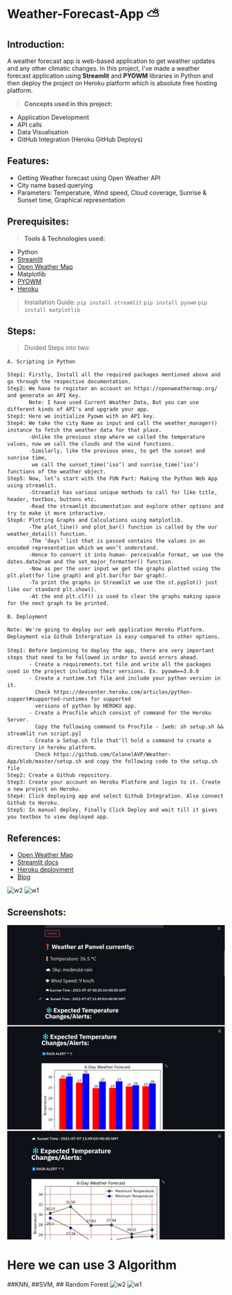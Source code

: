 #  Weather-Forecast-App ⛅

## Introduction:
A weather forecast app is web-based application to get weather updates and any other climatic changes.
In this project, I've made a weather forecast application using **Streamlit**  and **PYOWM** libraries in Python and then deploy the project on Heroku platform which is absolute free hosting platform.

>**Concepts used in this project:**
* Application Development
* API calls
* Data Visualisation
* GitHub Integration (Heroku GitHub Deploys)

##  Features:
* Getting Weather forecast using Open Weather API
* City name based querying
* Parameters: Temperature, Wind speed, Cloud coverage, Sunrise & Sunset time, Graphical representation

##  Prerequisites:
>**Tools & Technologies used:**
* Python 
* [Streamlit](https://streamlit.io/)
* [Open Weather Map](https://openweathermap.org/)
* Matplotlib
* [PYOWM]((https://pyowm.readthedocs.io/en/latest/))
* [Heroku](https://www.heroku.com/free)

>Installation Guide:
``
pip install streamlit
`` 
``
pip install pyowm
``
``
pip install matplotlib
``
##  Steps:
>Divided Steps into two:

``A. Scripting in Python``
```
Step1: Firstly, Install all the required packages mentioned above and go through the respective documentation.
Step2: We have to register an account on https://openweathermap.org/ and generate an API Key.
       Note: I have used Current Weather Data, But you can use different kinds of API's and upgrade your app.
Step3: Here we initialize Pyowm with an API key.
Step4: We take the city Name as input and call the weather_manager() instance to fetch the weather data for that place.
       -Unlike the previous step where we called the temperature values, now we call the clouds and the wind functions.
       -Similarly, like the previous ones, to get the sunset and sunrise time,
        we call the sunset_time(‘iso’) and sunrise_time(‘iso’) functions of the weather object.
Step5: Now, let’s start with the FUN Part: Making the Python Web App using streamlit.
       -Streamlit has various unique methods to call for like title, header, textbox, buttons etc.
       -Read the streamlit documentation and explore other options and try to make it more interactive.
Step6: Plotting Graphs and Calculations using matplotlib.
       -The plot_line() and plot_bar() function is called by the our weather_detail() function.
       -The ‘days’ list that is passed contains the values in an encoded representation which we won’t understand. 
       -Hence to convert it into human- perceivable format, we use the dates.date2num and the set_major_formatter() function.
       -Now as per the user input we get the graphs plotted using the plt.plot(for line graph) and plt.bar(for bar graph). 
       -To print the graphs in Streamlit we use the st.pyplot() just like our standard plt.show(). 
       -At the end plt.clf() is used to clear the graphs making space for the next graph to be printed.
```

``B. Deployment``
```
Note: We're going to deploy our web application Heroku Platform. Deployment via Github Intergration is easy compared to other options.

Step1: Before beginning to deploy the app, there are very important steps that need to be followed in order to avoid errors ahead.
       - Create a requirements.txt file and write all the packages used in the project including their versions. Ex. pyowm==3.0.0
       - Create a runtime.txt file and include your python version in it. 
         Check https://devcenter.heroku.com/articles/python-support#supported-runtimes for supported
         versions of python by HEROKU app.
       - Create a Procfile which consist of command for the Heroku Server.
         Copy the following command to Procfile - [web: sh setup.sh && streamlit run script.py] 
       - Create a Setup.sh file that'll hold a command to create a directory in heroku platform.
         Check https://github.com/ColonelAVP/Weather-App/blob/master/setup.sh and copy the following code to the setup.sh file
Step2: Create a Github repository.
Step3: Create your account on Heroku Platform and login to it. Create a new project on Heroku.
Step4: Click deploying app and select Github Integration. Also connect Github to Heroku.
Step5: In manual deploy, Finally Click Deploy and wait till it gives you textbox to view deployed app.
```

##  References:
- [Open Weather Map](https://openweathermap.org/)
- [Streamlit docs](https://docs.streamlit.io/en/stable/)
- [Heroku deployment](https://devcenter.heroku.com/categories/deployment)
- [Blog](https://towardsdatascience.com/a-quick-tutorial-on-how-to-deploy-your-streamlit-app-to-heroku-874e1250dadd)


![w2](https://github.com/user-attachments/assets/88ea9d21-1c04-40d3-8377-ebe8448f79ca)
![w1](https://github.com/user-attachments/assets/a20f9d98-48c3-4a3f-ac3f-3f16f45d35c5)



##  Screenshots:
![alt tag](https://raw.githubusercontent.com/ColonelAVP/Weather-App/master/IMG/1.4%20(2).png)
![alt_tag](https://raw.githubusercontent.com/ColonelAVP/Weather-App/master/IMG/1.2%20(2).png)
![alt_tag](https://raw.githubusercontent.com/ColonelAVP/Weather-App/master/IMG/1.3%20(2).png)

# Here we can use 3 Algorithm 
##KNN, ##SVM, ## Random Forest
![w2](https://github.com/user-attachments/assets/88ea9d21-1c04-40d3-8377-ebe8448f79ca)
![w1](https://github.com/user-attachments/assets/a20f9d98-48c3-4a3f-ac3f-3f16f45d35c5)


